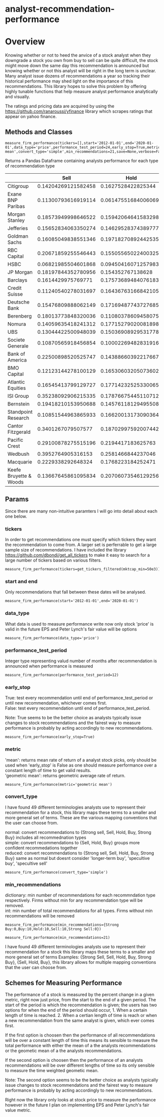 # analyst-recommendation-performance

# Overview 

Knowing whether or not to heed the anvice of a stock analyst when they downgrade a stock you own from buy to sell can be quite difficult, the stock might move down the same day this recommendation is announced but knowing whether or not this analyst will be right in the long term is unclear. Many analyst issue dozens of recommendations a year so tracking their historical performance may shed light on the importance of this recommendations. This library hopes to solve this problem by offering highly tunable functions that help measure analyst performance analytically and visually.

The ratings and pricing data are acquired by using the https://github.com/ranaroussi/yfinance library which scrapes ratings that appear on yahoo finance. 

## Methods and Classes
```
measure_firm_performance(tickers=[],start='2012-01-01',end='2020-01-01',data_type='price',performance_test_period=24,early_stop=True,metric='geometric mean',convert_type='simple',min_recommendations=21,save=None,verbose=False)
```
Returns a Pandas Dataframe containing analysts performance for each type of recommendation type

| | Sell | Hold | Buy
| --- | --- | --- | --- |
Citigroup | 0.14204269121582458 | 0.1627528422825344 | 0.1719686059278489
Exane BNP Paribas | 0.11300793616919114 | 0.061475516840060696 | 0.15501559957925193
Morgan Stanley | 0.18573949998646522 | 0.15942064641583298 | 0.16579152921044082
Jefferies | 0.15652834063350274 | 0.14629528374389777 | 0.18744852892435349
Goldman Sachs | 0.16085049838551346 | 0.19718270892442535 | 0.1786451198461767
RBC Capital | 0.20671859255546443 | 0.15505565022400325 | 0.1560254934995522
HSBC | 0.06821985504601868 | 0.09450416071257983 | 0.1158054177218486
JP Morgan | 0.18197844352780956 | 0.154352767138628 | 0.12134505675443119
Barclays | 0.1614429975769771 | 0.17573689484076183 | 0.21838722145869593
Credit Suisse | 0.11240540278031697 | 0.16436763166842105 | 0.18076744041378823
Deutsche Bank | 0.15476809888062149 | 0.17169487743727685 | 0.18264527661881602
Berenberg | 0.18013773848320036 | 0.11080378609458075 | 0.10770237070686739
Nomura | 0.14059635418241312 | 0.17715279020081898 | 0.191814660721759
UBS | 0.13044422500948039 | 0.15036908929531778 | 0.18128971153033202
Societe Generale | 0.10870565918456854 | 0.10002269482831916 | 0.09082864636286736
Bank of America | 0.22500898520525747 | 0.14388660392217667 | 0.1538129439990148
BMO Capital | 0.12123144278100129 | 0.16530603205073602 | 0.18353669710332454
Atlantic Equities | 0.16545413799129727 | 0.17714232525330065 | 0.1807617548444147
ISI Group | 0.35238092906215335 | 0.17876675445110712 | 0.12865477390577507
Bernstein | 0.19418210153950688 | 0.14576118129495508 | 0.16846495316094345
Standpoint Research | 0.10851544963865933 | 0.16620013173090364 | 0.27239684450279
Cantor Fitzgerald | 0.3401267079507577 | 0.18702997592007442 | 0.2087820169647736
Pacific Crest | 0.29100878275515196 | 0.2194417183625763 | 0.27617568339748555
Wedbush | 0.3952764905316153 | 0.2581466844237046 | 0.21827112784477265
Macquarie | 0.2229338292648324 | 0.1768223184252471 | 0.15699016907313768
Keefe Bruyette & Woods | 0.13667645861095834 | 0.20706073546129256 | 0.11817065130614157

## Params

Since there are many non-intuitive paramters I will go into detail about each one below.

### tickers
In order to get recommendations one must specify which tickers they want the recommendation to come from. A larger set is perferrable to get a large sample size of recommendations. I have included the library https://github.com/dbondi/get_all_tickers to make it easy to search for a large number of tickers based on various filters.
```
measure_firm_performance(tickers=get_tickers_filtered(mktcap_min=50e3))
```
### start and end
Only recommendations that fall between these dates will be analysed.
```
measure_firm_performance(start='2012-01-01',end='2020-01-01')
```
### data_type
What data is used to measure performance write now only stock 'price' is valid in the future EPS and Peter Lynch's fair value will be options
```
measure_firm_performance(data_type='price')
```
### performance_test_period
Integer type representing valud number of months after recommendation is announced when performance is measured
```
measure_firm_performance(performance_test_period=12)
```
### early_stop
True: test every recommendation until end of performance_test_period or until new recommendation, whichever comes first.<br/>
False: test every recommendation until end of performance_test_period.<br/>

Note: True seems to be the better choice as analysts typically issue changes to stock recommendations and the fairest way to measure performance is probably by acting accordingly to new recommendations.
```
measure_firm_performance(early_stop=True)
```

### metric
'mean': returns mean rate of return of a analyst stock picks, only should be used when 'early_stop' is False as one should measure performance over a constant length of time to get valid results.<br/>
'geometric mean': returns geometric average rate of return.
```
measure_firm_performance(metric='geometric mean')
```

### convert_type
I have found 49 different terminologies analysts use to represent their recommendation for a stock, this library maps these terms to a smaller and more general set of terms. These are the various mapping conventions that the user can choose from. <br/>

normal:  convert recommendations to {Strong sell, Sell, Hold, Buy, Strong Buy} includes all recommednation types<br/>
simple:  convert recommendations to {Sell, Hold, Buy} groups more confident recommedations together<br/>
reduced: convert recommendations to {Strong sell, Sell, Hold, Buy, Strong Buy} same as normal but doesnt consider 'longer-term buy', 'specultive buy', 'specultive sell'<br/>
```
measure_firm_performance(convert_type='simple')
```
### min_recommendations
dictionary: min number of recommendations for each recommndation type respectively. Firms without min for any recommendation type will be removed.<br/>
int: min number of total recommendations for all types. Firms without min recommendations will be removed<br/>
```
measure_firm_performance(min_recommendations={Strong Buy:0,Buy:10,Hold:10,Sell:10,Strong Sell:0})
```
```
measure_firm_performance(min_recommendations=21)
```
I have found 49 different terminologies analysts use to represent their recommendation for a stock this library maps these terms to a smaller and more general set of terms Examples: {Strong Sell, Sell, Hold, Buy, Strong Buy}, {Sell, Hold, Buy}, this library allows for multiple mapping conventions that the user can choose from. 

## Schemes for Measuring Performance

The performance of a stock is measured by the percent change in a given metric, right now just price, from the start to the end of a given period. The start of the period is which the recommendation is given; the users has two options for when the end of the period should occur, 1. When a certain length of time is reached. 2. When a certian length of time is reach or when a new recommendation from the same analyst is given, which ever comes first. 

If the first option is choosen then the performance of all recommendations will be over a constant length of time this means its sensible to measure the total performance with either the mean of a the analysts recommendations or the geometic mean of a the analysts recommendations.

If the second option is choosen then the performance of an analysts recommendations will be over different lengths of time so its only sensible to measure the time weighted geometic mean.

Note: The second option seems to be the better choice as analysts typically issue changes to stock recommendations and the fairest way to measure performance is probably by acting accordingly to new recommendations.


Right now the library only looks at stock price to measure the performance however in the future I plan on implementing EPS and Peter Lynch's fair value metric.

